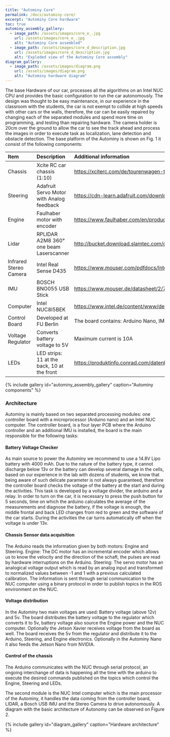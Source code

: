 ```yaml
---
title: "Autominy Core"
permalink: /docs/autominy-core/
excerpt: "Autominy Core hardware"
toc: true
autominy_assembly_gallery:
  - image_path: /assets/images/core_e_.jpg
    url: /assets/images/core_e_.jpg
    alt: "Autominy Core assembled"
  - image_path: /assets/images/core_d_description.jpg
    url: /assets/images/core_d_description.jpg
    alt: "Exploded view of the Autominy Core assembly"
diagram_gallery:
  - image_path: /assets/images/diagram.png
    url: /assets/images/diagram.png
    alt: "Autominy hardware diagram"
---
```


The base Hardware of our car, processes all the algorithms on an Intel NUC CPU and provides the basic configuration to run the car autonomously.
The design was thought to be easy maintenance, in our experience in the classroom with the students, the car is not exempt to collide at high speeds with other cars or the walls, therefore, the car can be easily repaired by changing each of the separated modules and spend more time on programming, and testing than repairing hardware.
The camera holder is 20cm over the ground to allow the car to see the track ahead and process the images in order to execute task as localization, lane detection and obstacle detection.
The  base platform of the Autominy is shown on Fig. 1 it consist of the following components:

| Item                   | Description                                 | Additional information                                                                                                       |
|:-----------------------|:--------------------------------------------|:-----------------------------------------------------------------------------------------------------------------------------|
| Chassis                | Xcite RC car chassis (1:10)                 | https://xciterc.com/de/tourenwagen-tc-one-10-pro-carbon-mit-akku-und-rc.html                                                 |
| Steering               | Adafruit Servo Motor with Analog feedback   | https://cdn-learn.adafruit.com/downloads/pdf/analog-feedback-servos.pdf                                                      |
| Engine                 | Faulhaber motor with encoder                | https://www.faulhaber.com/en/products/series/2232bx4-sc/                                                                     |
| Lidar                  | RPLIDAR A2M8 360° one beam Laserscanner     | http://bucket.download.slamtec.com/d25d26d45180b88f3913796817e5db92e81cb823/LD208_SLAMTEC_rplidar_datasheet_A2M8_v1.0_en.pdf |
| Infrared Stereo Camera | Intel Real Sense D435                       | https://www.mouser.com/pdfdocs/Intel_D400_Series_Datasheet.pdf                                                               |
| IMU                    | BOSCH BNO055 USB Stick                      | https://www.mouser.de/datasheet/2/783/BST-BNO055-AN009-1509526.pdf                                                           |
| Computer               | Intel NUC8I5BEK                             | https://www.intel.de/content/www/de/de/products/boards-kits/nuc/kits/nuc8i5bek.html                                          |
| Control Board          | Developed at FU Berlin                      | The board contains: Arduino Nano, IMU MPU6050, Voltage Sensor, Fuse                                                          |
| Voltage Regulator      | Converts battery voltage to 5V              | Maximum current is 10A                                                                                                       |
| LEDs                   | LED strips: 11 at the back, 10 at the front | https://produktinfo.conrad.com/datenblaetter/1500000-1599999/001575803-da-01-de-5M_RGB_STRIP_IP20_IP40__60_LEDS_METER_.pdf|

{% include gallery id="autominy_assembly_gallery" caption="Autominy components" %}

### Architecture
Autominy is mainly based on two separated processing modules: one controller board with a microprocessor (Arduino nano) and  an Intel NUC computer.
The controller board, is a four layer PCB where the Arduino controller and an additional IMU is installed, the board is the main responsible for the following tasks:

#### Battery Voltage Checker
As main source to power the Autominy we recommend to use a 14.8V Lipo battery with 4000 mAh.
Due to the nature of the battery type, it cannot discharge below 13v or the battery can develop several damage in the cells, based on our experience in the lab with dozens of students, we know that  being aware of such delicate parameter is not always guaranteed, therefore the controller board checks the voltage of the battery at the start and during the activities. This task is developed by a voltage divider, the arduino and a relay.
In order to turn on the car, it is necessary to press the push button for 5 seconds, time on which the arduino calculates the average of the measurements and diagnose the battery, if the voltage is enough, the middle frontal and back LED changes from red to green and the software of the car starts. During the activities the car turns automatically off when the voltage is under 13v.

#### Chassis Sensor data acquisition
The Arduino reads the information given by both motors: Engine and Steering.
Engine: The DC motor has an incremental encoder which allows us to know the velocity and the direction of the schaft, the pulses are read by hardware interruptions on the Arduino.
Steering: The servo motor has an analogical voltage output which is read by an analog input and transformed to normalized values between -1 and 1 with a previous calculated calibration.
The information is sent through serial communication to the NUC computer using a binary protocol  in order to publish topics in the ROS environment on the NUC.

#### Voltage distribution
 In the Autominy two main voltages are used: Battery voltage (above 12v) and 5v. The board distributes the battery voltage to the regulator which converts it to 5v, battery voltage also source the Engine power and the NUC computer. Optionally the Jetson Xavier receives voltage from the board as well.
The board receives the 5v from the regulator and distribute it to the Arduino, Steering, and Engine electronics. Optionally in the Autominy Nano it also feeds the Jetson Nano from NVIDIA.

#### Control of the chassis
  The Arduino communicates with the NUC through serial protocol, an ongoing interchange of data is happening all the time with the arduino to execute the desired commands published on the topics which control the Engine, Steering and LEDs.

The second module is the NUC Intel computer which is the main processor of the Autominy, it handles the data coming from the controller board, LIDAR, a Bosch USB IMU and the Stereo Camera to drive autonomously.
A diagram with the basic architecture of Autonomy can be observed on Figure 2.

{% include gallery id="diagram_gallery" caption="Hardware architecture" %}
